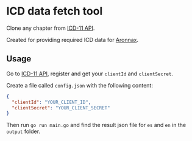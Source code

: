 # ICD data fetch tool

Clone any chapter from [ICD-11 API](https://icd.who.int/icdapi).

Created for providing required ICD data for [Aronnax](https://github.com/luisfelipesantofimio/aronnax).

## Usage

Go to [ICD-11 API](https://icd.who.int/icdapi), register and get your `clientId` and `clientSecret`.

Create a file called `config.json` with the following content:

```json
{
  "clientId": "YOUR_CLIENT_ID",
  "clientSecret": "YOUR_CLIENT_SECRET"
}
```

Then run `go run main.go` and find the result json file for `es` and `en` in the `output` folder.
